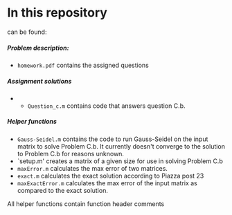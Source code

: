 # In this repository
can be found:
##### Problem description:
 - `homework.pdf` contains the assigned questions
 
##### Assignment solutions
 -  - `Question_c.m`  contains code that answers question C.b.
 
##### Helper functions
 - `Gauss-Seidel.m` contains the code to run Gauss-Seidel on the input matrix to solve Problem C.b. It currently doesn't converge to the solution to Problem C.b for reasons unknown.
 - `setup.m' creates a matrix of a given size for use in solving Problem C.b
 - `maxError.m` calculates the max error of two matrices.
 - `exact.m` calculates the exact solution according to Piazza post 23
 - `maxExactError.m` calculates the max error of the input matrix as compared to the exact solution.

All helper functions contain function header comments
